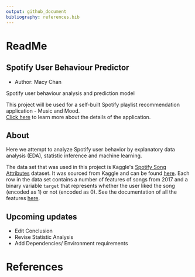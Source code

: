```yaml
---
output: github_document
bibliography: references.bib
---
```

# ReadMe

## Spotify User Behaviour Predictor

-   Author: Macy Chan

Spotify user behaviour analysis and prediction model

This project will be used for a self-built Spotify playlist recommendation application - Music and Mood.  
[Click here](https://macy-chan.com/MusicAndMood.html) to learn more about the details of the application.

## About

Here we attempt to analyze Spotify user behavior by explanatory data analysis (EDA), statistic inference and machine learning.

The data set that was used in this project is Kaggle's [Spotify Song Attributes](https://www.kaggle.com/geomack/spotifyclassification/home) dataset. It was sourced from Kaggle and can be found [here](https://www.kaggle.com/mrmorj/dataset-of-songs-in-spotify). Each row in the data set contains a number of features of songs from 2017 and a binary variable `target` that represents whether the user liked the song (encoded as 1) or not (encoded as 0). See the documentation of all the features [here](https://developer.spotify.com/documentation/web-api/reference/tracks/get-audio-features/).

## Upcoming updates
- Edit Conclusion
- Revise Statistic Analysis
- Add Dependencies/ Environment requirements

# References
